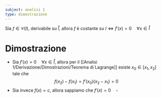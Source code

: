 ```yaml
---
subject: analisi 1
type: dimostrazione
---
```

Sia $f\in\mathcal{C}(I)$, derivabile su $\mathring{I}$, allora $f$ è costante su $I\iff f'(x)=0\quad\forall x\in\mathring{I}$
# Dimostrazione
* Sia $f'(x)=0\quad\forall x\in\mathring{I}$, allora per il [[Analisi 1/Derivazione/Dimostrazioni/Teorema di Lagrange]] esiste $x_0\in[x_1,x_2]$ tale che
$$
f(x_2)-f(x_1)=f'(x_0)(x_2-x_1)=0
$$
* Sia invece $f(x)=c$, allora sappiamo che $f'(x)=0\quad\square$